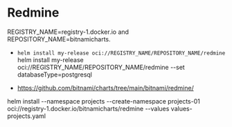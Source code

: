 # Redmine

REGISTRY_NAME=registry-1.docker.io and REPOSITORY_NAME=bitnamicharts.

- `helm install my-release oci://REGISTRY_NAME/REPOSITORY_NAME/redmine`
helm install my-release oci://REGISTRY_NAME/REPOSITORY_NAME/redmine --set databaseType=postgresql

- <https://github.com/bitnami/charts/tree/main/bitnami/redmine/>


helm install --namespace projects --create-namespace  projects-01 oci://registry-1.docker.io/bitnamicharts/redmine --values values-projects.yaml